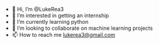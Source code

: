 - 👋 Hi, I’m @LukeRea3
- 👀 I’m interested in getting an internship
- 🌱 I’m currently learning python
- 💞️ I’m looking to collaborate on machine learning projects
- 📫 How to reach me lukerea3@gmail.com

<!---
LukeRea3/LukeRea3 is a ✨ special ✨ repository because its `README.md` (this file) appears on your GitHub profile.
You can click the Preview link to take a look at your changes.
--->
